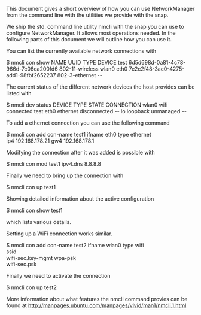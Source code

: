 This document gives a short overview of how you can use NetworkManager
from the command line with the utilities we provide with the snap.

We ship the std. command line utility nmcli with the snap you can use
to configure NetworkManager. It allows most operations needed. In the
following parts of this document we will outline how you can use it.

You can list the currently available network connections with

 $ nmcli con show
 NAME  UUID                                  TYPE             DEVICE
 test  6d5d698d-0a81-4c78-966d-7c06ea200fd6  802-11-wireless  wlan0
 eth0  7e2c2f48-3ac0-4275-add1-98fbf2652237  802-3-ethernet   --  

The current status of the different network devices the host provides
can be listed with

 $ nmcli dev status
 DEVICE  TYPE      STATE         CONNECTION
 wlan0   wifi      connected     test
 eth0    ethernet  disconnected  --
 lo      loopback  unmanaged     --

To add a ethernet connection you can use the following command

 $ nmcli con add con-name test1 ifname eth0 type ethernet \
    ip4 192.168.178.21 gw4 192.168.178.1

Modifying the connection after it was added is possible with

 $ nmcli con mod test1 ipv4.dns 8.8.8.8

Finally we need to bring up the connection with

 $ nmcli con up test1

Showing detailed information about the active configuration

 $ nmcli con show test1

which lists various details.

Setting up a WiFi connection works similar.

 $ nmcli con add con-name test2 ifname wlan0 type wifi \
    ssid <YOUR SSID> \
    wifi-sec.key-mgmt wpa-psk \
    wifi-sec.psk <YOUR PASSPHRASE>

Finally we need to activate the connection

 $ nmcli con up test2

More information about what features the nmcli command provies can be
found at http://manpages.ubuntu.com/manpages/vivid/man1/nmcli.1.html
